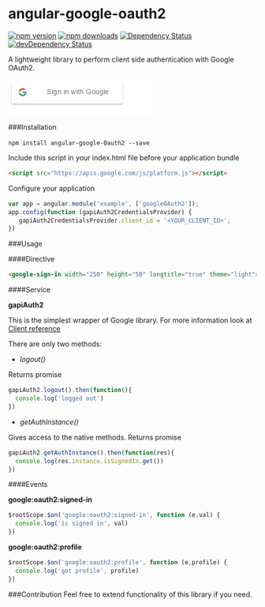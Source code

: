 # angular-google-oauth2
[![npm version](https://img.shields.io/npm/v/angular-google-oauth2.svg?style=flat-square)](https://www.npmjs.org/package/angular-google-oauth2)
[![npm downloads](https://img.shields.io/npm/dm/angular-google-oauth2.svg?style=flat-square)](https://www.npmjs.org/package/angular-google-oauth2)
[![Dependency Status](https://david-dm.org/AOlefirenko/angular-google-oauth2.svg)](https://david-dm.org/AOlefirenko/angular-google-oauth2)
[![devDependency Status](https://david-dm.org/AOlefirenko/angular-google-oauth2/dev-status.svg)](https://david-dm.org/AOlefirenko/angular-google-oauth2#info=devDependencies)

A lightweight library to perform client side authentication with Google OAuth2.

![example](https://github.com/AOlefirenko/angular-google-oauth2/blob/master/demo/example.PNG)




###Installation

```npm install angular-google-0auth2 --save```

Include this script in your index.html file before your application bundle
```html
<script src="https://apis.google.com/js/platform.js"></script>
```
Configure your application

```javascript
var app = angular.module('example', ['googleOAuth2']);
app.config(function (gapiAuth2CredentialsProvider) {
   gapiAuth2CredentialsProvider.client_id = '<YOUR_CLIENT_ID>';
})
```
###Usage

####Directive

```html
<google-sign-in width="250" height="50" longtitle="true" theme="light"></google-sign-in>
```

####Service

 **gapiAuth2**
 
  This is the simplest wrapper of Google library. For more information look at [Client reference](https://developers.google.com/identity/sign-in/web/reference)

 There are only two methods:

 * *logout()*

  Returns promise
```javascript
gapiAuth2.logout().then(function(){
  console.log('logged out')
})
```
 * *getAuthInstance()*

 Gives access to the native methods. Returns promise
 
```javascript
gapiAuth2.getAuthInstance().then(function(res){
  console.log(res.instance.isSignedIn.get())
})
```
####Events

  **google:oauth2:signed-in**
  
```javascript
$rootScope.$on('google:oauth2:signed-in', function (e,val) {
  console.log('is signed in', val)
})
```

  **google:oauth2:profile**
  
```javascript
$rootScope.$on('google:oauth2:profile', function (e,profile) {
  console.log('got profile', profile)
})
```

###Contribution
Feel free to extend functionality of this library if you need.
